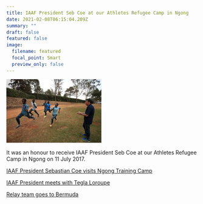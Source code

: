 ```yaml
---
title: IAAF President Seb Coe at our Athletes Refugee Camp in Ngong
date: 2021-02-08T06:15:04.209Z
summary: ""
draft: false
featured: false
image:
  filename: featured
  focal_point: Smart
  preview_only: false
---
```

![](iaafngong.jpg)

It was an honour to receive IAAF President Seb Coe at our Athletes Refugee Camp in Ngong on 11 July 2017.

[IAAF President Sebastian Coe visits Ngong Training Camp](https://www.worldathletics.org/news/iaaf-news/world-u18-championships-athlete-refugee-team)

[IAAF President meets with Tegla Loroupe](https://www.worldathletics.org/awards/news/athlete-refugee-team-international-peace-day)

[Relay team goes to Bermuda](https://www.worldathletics.org/news/feature/athlete-refugee-team-2017-world-relays)